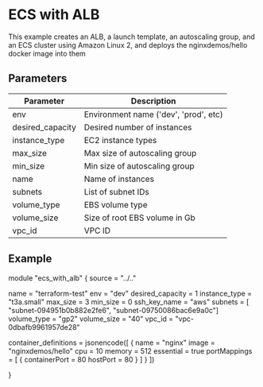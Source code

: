 
# ECS with ALB

This example creates an ALB, a launch template, an autoscaling group, and
an ECS cluster using Amazon Linux 2, and deploys the nginxdemos/hello docker
image into them

## Parameters

| Parameter        | Description                             |
|------------------|-----------------------------------------|
| env              | Environment name ('dev', 'prod', etc)   |
| desired_capacity | Desired number of instances             |
| instance_type    | EC2 instance types                      |
| max_size         | Max size of autoscaling group           |
| min_size         | Min size of autoscaling group           |
| name             | Name of instances                       |
| subnets          | List of subnet IDs                      |
| volume_type      | EBS volume type                         |
| volume_size      | Size of root EBS volume in Gb           |
| vpc_id           | VPC ID                                  |

## Example

module "ecs_with_alb" {
  source = "../.."

  name = "terraform-test"
  env = "dev"
  desired_capacity = 1
  instance_type = "t3a.small"
  max_size = 3
  min_size = 0
  ssh_key_name = "aws"
  subnets = [ "subnet-094951b0b882e2fe6", "subnet-09750086bac6e9a0c"]
  volume_type = "gp2"
  volume_size = "40"
  vpc_id = "vpc-0dbafb9961957de28"

  container_definitions = jsonencode([
    {
      name = "nginx"
      image = "nginxdemos/hello"
      cpu = 10
      memory = 512
      essential = true
      portMappings = [
        {
          containerPort = 80
          hostPort = 80
        }
      ]
    }
  ])

}

